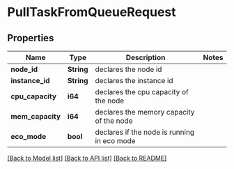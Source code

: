 # PullTaskFromQueueRequest

## Properties

Name | Type | Description | Notes
------------ | ------------- | ------------- | -------------
**node_id** | **String** | declares the node id | 
**instance_id** | **String** | declares the instance id | 
**cpu_capacity** | **i64** | declares the cpu capacity of the node | 
**mem_capacity** | **i64** | declares the memory capacity of the node | 
**eco_mode** | **bool** | declares if the node is running in eco mode | 

[[Back to Model list]](../README.md#documentation-for-models) [[Back to API list]](../README.md#documentation-for-api-endpoints) [[Back to README]](../README.md)


